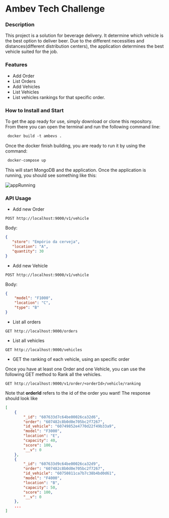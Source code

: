 # Ambev Tech Challenge

### Description
This project is a solution for beverage delivery. It determine which vehicle is the best option to deliver beer. Due to the different necessities and distances(different distribution centers), the application determines the best vehicle suited for the job.

### Features
* Add Order
* List Orders
* Add Vehicles
* List Vehicles
* List vehicles rankings for that specific order.

### How to Install and Start
To get the app ready for use, simply download or clone this repository. From there you can open the terminal and run the following command line:

```html
 docker build -t ambevs .
```
Once the docker finish building, you are ready to run it by using the command:
```html
 docker-compose up
```
This will start MongoDB and the application.
Once the application is running, you should see something like this:

![appRunning](https://user-images.githubusercontent.com/20649713/114636880-719fdc80-9c9e-11eb-87f6-db825a7ac2f5.png)

### API Usage
 + Add new Order
 
 ```POST http://localhost:9000/v1/vehicle```

 Body:

 ```json
 {
    "store": "Empório da cerveja",
    "location": "A",
    "quantity": 30
 }
 ```
+ Add new Vehicle

```POST http://localhost:9000/v1/vehicle```

Body:

```json
{
    "model": "F1000",
    "location": "C",
    "type": "B"
}
```
 + List all orders
 
```GET http://localhost:9000/orders```

 + List all vehicles
 
```GET http://localhost:9000/vehicles```

 + GET the ranking of each vehicle, using an specific order
 
Once you have at least one Order and one Vehicle, you can use the following GET method to Rank all the vehicles.

```GET http://localhost:9000/v1/order/<orderId>/vehicle/ranking```

Note that **orderId** refers to the id of the order you want!
The response should look like
```json
[
    {
        "_id": "607633d7c64be00026ca32d6",
        "order": "607482c8b0d0e705bc2f7267",
        "id_vehicle": "60749852e4770d22f49b33a9",
        "model": "F3000",
        "location": "E",
        "capacity": 40,
        "score": 100,
        "__v": 0
    },
    {
        "_id": "607633d9c64be00026ca32d9",
        "order": "607482c8b0d0e705bc2f7267",
        "id_vehicle": "60750811ca7b7c38b4bd0d61",
        "model": "F4000",
        "location": "B",
        "capacity": 50,
        "score": 100,
        "__v": 0
    },
    ...
]
```
